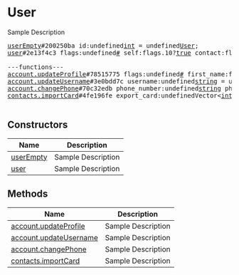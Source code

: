 # User

Sample Description

<pre>
<a href="../constructor/userEmpty">userEmpty</a>#200250ba id:undefined<a href="../type/int.md">int</a> = undefined<a href="../type/User.md">User</a>;
<a href="../constructor/user">user</a>#2e13f4c3 flags:undefined<a href="../type/#.md">#</a> self:flags.10?<a href="../type/true.md">true</a> contact:flags.11?<a href="../type/true.md">true</a> mutual_contact:flags.12?<a href="../type/true.md">true</a> deleted:flags.13?<a href="../type/true.md">true</a> bot:flags.14?<a href="../type/true.md">true</a> bot_chat_history:flags.15?<a href="../type/true.md">true</a> bot_nochats:flags.16?<a href="../type/true.md">true</a> verified:flags.17?<a href="../type/true.md">true</a> restricted:flags.18?<a href="../type/true.md">true</a> min:flags.20?<a href="../type/true.md">true</a> bot_inline_geo:flags.21?<a href="../type/true.md">true</a> id:undefined<a href="../type/int.md">int</a> access_hash:flags.0?<a href="../type/long.md">long</a> first_name:flags.1?<a href="../type/string.md">string</a> last_name:flags.2?<a href="../type/string.md">string</a> username:flags.3?<a href="../type/string.md">string</a> phone:flags.4?<a href="../type/string.md">string</a> photo:flags.5?<a href="../type/UserProfilePhoto.md">UserProfilePhoto</a> status:flags.6?<a href="../type/UserStatus.md">UserStatus</a> bot_info_version:flags.14?<a href="../type/int.md">int</a> restriction_reason:flags.18?<a href="../type/string.md">string</a> bot_inline_placeholder:flags.19?<a href="../type/string.md">string</a> lang_code:flags.22?<a href="../type/string.md">string</a> = undefined<a href="../type/User.md">User</a>;

---functions---
<a href="../method/account.updateProfile">account.updateProfile</a>#78515775 flags:undefined<a href="../type/#.md">#</a> first_name:flags.0?<a href="../type/string.md">string</a> last_name:flags.1?<a href="../type/string.md">string</a> about:flags.2?<a href="../type/string.md">string</a> = undefined<a href="../type/User.md">User</a>;
<a href="../method/account.updateUsername">account.updateUsername</a>#3e0bdd7c username:undefined<a href="../type/string.md">string</a> = undefined<a href="../type/User.md">User</a>;
<a href="../method/account.changePhone">account.changePhone</a>#70c32edb phone_number:undefined<a href="../type/string.md">string</a> phone_code_hash:undefined<a href="../type/string.md">string</a> phone_code:undefined<a href="../type/string.md">string</a> = undefined<a href="../type/User.md">User</a>;
<a href="../method/contacts.importCard">contacts.importCard</a>#4fe196fe export_card:undefinedVector&lt;<a href="../type/int.md">int</a>&gt; = undefined<a href="../type/User.md">User</a>;

</pre>

## Constructors

| Name | Description |
|------|-------------|
| [userEmpty](../constructor/userEmpty.md) | Sample Description |
| [user](../constructor/user.md) | Sample Description |

## Methods

| Name | Description |
|------|-------------|
| [account.updateProfile](../method/account.updateProfile.md) | Sample Description |
| [account.updateUsername](../method/account.updateUsername.md) | Sample Description |
| [account.changePhone](../method/account.changePhone.md) | Sample Description |
| [contacts.importCard](../method/contacts.importCard.md) | Sample Description |
